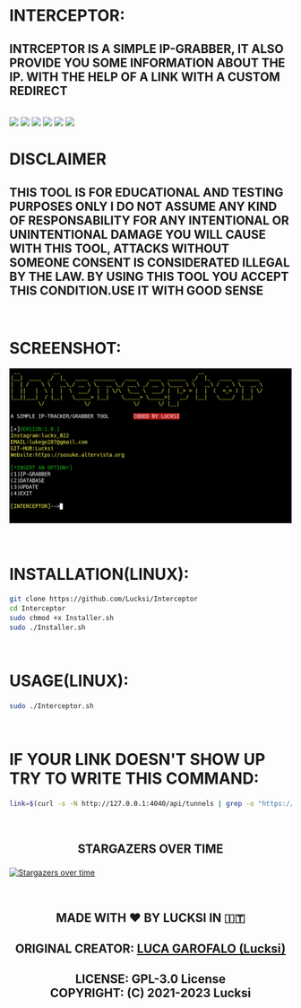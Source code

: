 # INTERCEPTOR:

## INTRCEPTOR IS A SIMPLE IP-GRABBER, IT ALSO PROVIDE YOU SOME INFORMATION ABOUT THE IP. WITH THE HELP OF A LINK WITH A CUSTOM REDIRECT  

<br>
<img src = "https://img.shields.io/github/stars/Lucksi/Interceptor">
<img src = "https://img.shields.io/github/forks/Lucksi/Interceptor">
<img src = "https://img.shields.io/github/license/Lucksi/Interceptor">
<img src = "https://img.shields.io/github/repo-size/Lucksi/Interceptor">
<img src= "https://img.shields.io/github/languages/count/Lucksi/Interceptor">
<img src = "https://visitor-badge.laobi.icu/badge?page_id=Lucksi.Interceptor">

<br>

# DISCLAIMER
## THIS TOOL IS FOR EDUCATIONAL AND TESTING PURPOSES ONLY I DO NOT ASSUME ANY KIND OF RESPONSABILITY FOR ANY INTENTIONAL OR UNINTENTIONAL DAMAGE YOU WILL CAUSE WITH THIS TOOL, ATTACKS WITHOUT SOMEONE CONSENT IS CONSIDERATED ILLEGAL BY THE LAW. BY USING THIS TOOL YOU ACCEPT THIS CONDITION.USE IT WITH GOOD SENSE 

<br>

# SCREENSHOT:
![Screenshot](Screenshot/Screenshot.png)

<br>

# INSTALLATION(LINUX):
```bash
git clone https://github.com/Lucksi/Interceptor
cd Interceptor
sudo chmod +x Installer.sh
sudo ./Installer.sh
```

<br>

# USAGE(LINUX):
```bash
sudo ./Interceptor.sh
```

<br>

# IF YOUR LINK DOESN'T SHOW UP TRY TO WRITE THIS COMMAND:
```bash
link=$(curl -s -N http://127.0.0.1:4040/api/tunnels | grep -o "https://[0-9a-z]*\.ngrok.io")
```
<br>

## <p align = center> STARGAZERS OVER TIME 


[![Stargazers over time](https://starchart.cc/Lucksi/Interceptor.svg)](https://starchart.cc/Lucksi/Interceptor)

<br>

## <p align= center>MADE WITH :heart: BY LUCKSI IN :it:</p>

## <p align = center>  ORIGINAL CREATOR: <a href = "https://github.com/Lucksi">LUCA GAROFALO (Lucksi)</a></p>


## <p align = center>LICENSE: GPL-3.0 License <br>COPYRIGHT: (C) 2021-2023 Lucksi 